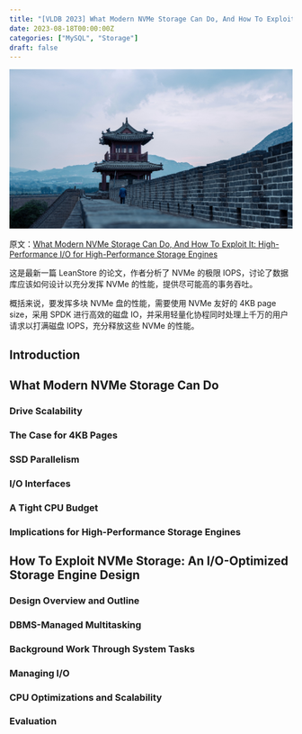 ```yaml
---
title: "[VLDB 2023] What Modern NVMe Storage Can Do, And How To Exploit It"
date: 2023-08-18T00:00:00Z
categories: ["MySQL", "Storage"]
draft: false
---
```


![](featured.jpg)

原文：[What Modern NVMe Storage Can Do, And How To Exploit It: High-Performance I/O for High-Performance Storage Engines](https://www.vldb.org/pvldb/vol16/p2090-haas.pdf)

这是最新一篇 LeanStore 的论文，作者分析了 NVMe 的极限 IOPS，讨论了数据库应该如何设计以充分发挥 NVMe 的性能，提供尽可能高的事务吞吐。

概括来说，要发挥多块 NVMe 盘的性能，需要使用 NVMe 友好的 4KB page size，采用 SPDK 进行高效的磁盘 IO，并采用轻量化协程同时处理上千万的用户请求以打满磁盘 IOPS，充分释放这些 NVMe 的性能。

## Introduction

## What Modern NVMe Storage Can Do

### Drive Scalability

### The Case for 4KB Pages

### SSD Parallelism

### I/O Interfaces

### A Tight CPU Budget

### Implications for High-Performance Storage Engines

## How To Exploit NVMe Storage: An I/O-Optimized Storage Engine Design

### Design Overview and Outline

### DBMS-Managed Multitasking

### Background Work Through System Tasks

### Managing I/O

### CPU Optimizations and Scalability

### Evaluation

### 